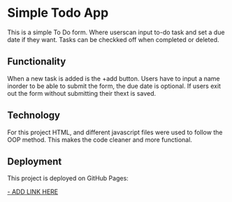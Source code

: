 # Simple Todo App

This is a simple To Do form. Where userscan input to-do task and set a due date if they want. Tasks can be checkked off when completed or deleted.

## Functionality

When a new task is added is the +add button. Users have to input a name inorder to be able to submit the form, the due date is optional. If users exit out the form without submitting their thext is saved.

## Technology

For this project HTML, and different javascript files were used to follow the OOP method. This makes the code cleaner and more functional.

## Deployment

This project is deployed on GitHub Pages:

[- ADD LINK HERE](https://kaldana12.github.io/se_project_todo-app/)

